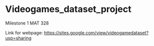 # Videogames_dataset_project
Milestone 1 MAT 328

Link for webpage: https://sites.google.com/view/videogamedataset?usp=sharing
